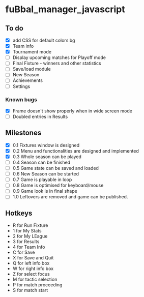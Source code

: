 # fuBbal_manager_javascript

## To do

- [x] add CSS for default colors bg
- [x] Team info
- [x] Tournament mode
- [ ] Display upcoming matches for Playoff mode
- [ ] Final Fixture - winners and other statistics
- [ ] Save/load module
- [ ] New Season
- [ ] Achievements
- [ ] Settings

### Known bugs
- [x] Frame doesn't show properly when in wide screen mode
- [ ] Doubled entries in Results

## Milestones
- [x] 0.1 Fixtures window is designed
- [x] 0.2 Menu and functionalities are designed and implemented
- [x] 0.3 Whole season can be played
- [ ] 0.4 Season can be finished
- [ ] 0.5 Game state can be saved and loaded
- [ ] 0.6 New Season can be started
- [ ] 0.7 Game is playable in loop
- [ ] 0.8 Game is optimised for keyboard/mouse
- [ ] 0.9 Game look is in final shape
- [ ] 1.0 Leftovers are removed and game can be published.

## Hotkeys

- R for Run Fixture
- 1 for My Stats
- 2 for My LEague
- 3 for Results
- 4 for Team Info
- C for Save
- X for Save and Quit
- Q for left info box
- W for right info box
- Z for select focus
- M for tactic selection
- P for match proceeding
- S for match start 
